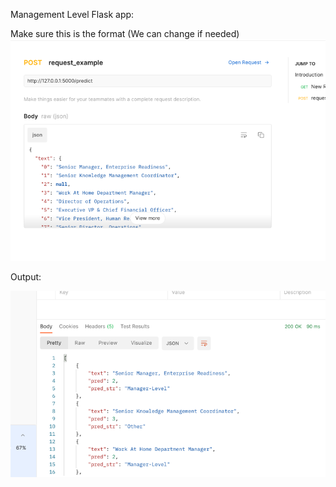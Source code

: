 Management Level Flask app:

Make sure this is the format (We can change if needed)
![img.png](img.png)

Output:

![img_1.png](img_1.png)